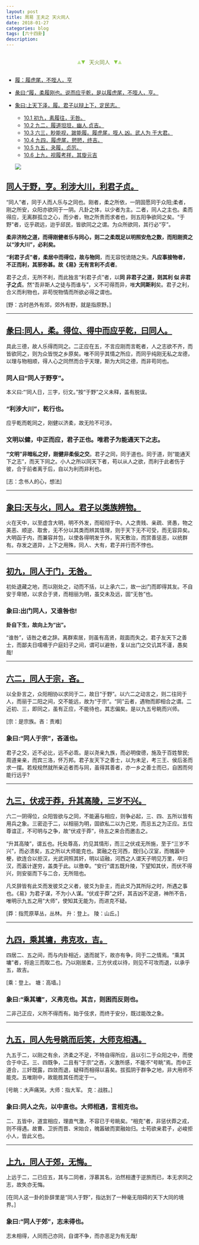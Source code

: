 ```yaml
---
layout: post
title: 周易 王夫之 天火同人
date: 2018-01-27
categories: blog
tags: [六十四卦]
description: 
---
```


<span id = "jump"></span>


<section style="margin: 0px auto; text-align: center;">
    <section class="xhr" style="width: 0px; height: 0px; border-left: 5px solid transparent; border-right: 5px solid transparent; border-bottom: 10px solid rgb(135, 201, 67); display: inline-block; opacity: 0.5; border-top-color: rgb(135, 201, 67);"></section>
    <section class="xhr" style="width: 0px; height: 0px; border-left: 5px solid transparent; border-right: 5px solid transparent; border-top: 10px solid rgb(135, 201, 67); display: inline-block; margin-left: -3px; border-bottom-color: rgb(135, 201, 67);"></section>
    <section style="
margin-left: 0.5em;
display: inline-block;">
        <p>
            <span style="color: rgb(118, 146, 60);">天火同人</span>
        </p>
    </section>
    <section class="xhr" style="margin-left: 0.5em; width: 0px; height: 0px; border-left: 5px solid transparent; border-right: 5px solid transparent; border-top: 10px solid rgb(135, 201, 67); display: inline-block; border-bottom-color: rgb(135, 201, 67);"></section>
    <section class="xhr" style="width: 0px; height: 0px; border-left: 5px solid transparent; border-right: 5px solid transparent; border-bottom: 10px solid rgb(135, 201, 67); display: inline-block; opacity: 0.5; margin-left: -3px; border-top-color: rgb(135, 201, 67);"></section>
</section>

- [履：履虎尾，不咥人，亨](#jump履虎尾)
- [彖曰:“履，柔履刚也。说而应乎乾，是以履虎尾，不咥人，亨。](#jump柔履刚)
- [象曰:上天下泽，履。君子以辩上下，定民志。](#jump上天下泽)
  - [10.1 初九，素履往，无咎。](#jump素履往)
  - [10.2 九二，履道坦坦，幽人,贞吉。](#jump履道坦坦)
  - [10.3 六三，眇能视，跛能履。履虎尾，咥人,凶。武人为 于大君。](#jump眇能视)
  - [10.4 九四，履虎尾，愬愬，终吉。](#jump履虎尾9)
  - [10.5 九五，夬履，贞厉。](#jump夬履)
  - [10.6 上九，视履考祥，其旋元吉](#jump视履考祥)
  
  ![](http://www.guoyi360.com/uploads/allimg/130419/1-13041ZQ439340.jpg)
  
  
<span id = "jump同人于野"></span>
## [同人于野，亨。利涉大川，利君子贞。](#jump)
“同人”者，同于人而人乐与之同也。刚者，柔之所依，一阴固愿同于众阳;柔者，刚之所安，众阳亦欲同于一阴。凡卦之体，以少者为主。二者，同人之主也。柔而得应，无离群孤立之心，而少者，物之所贵而求者也，则五阳争欲同之矣。“于野”者，讫乎疏远，迨乎邱民，皆欲同之之谓。为众所欲同，其行必“亨”。


**柔非济险之道，而得刚健者乐与同心，则二之柔既足以明照安危之数，而阳刚资之以“涉大川”，必利矣。**


**“利君子贞”者，柔居中而得位，故与物同**，而无容悦诡随之失。**凡应事接物者，不正而利，其邪弥甚。故《易》无有言利不贞者**。


君子之贞，无所不利，而此独言“利君子贞”者，以**同 非君子之道，则其利 似 非君子之贞**。然“吾非斯人之徒与而谁与”，义不可得而异，唯**大同斯利**矣。君子之利，合义而利物也，非苟悦物情而所欲必得之谓也。


[野：古时邑外有郊，郊外有野，就是指原野。]

----

<span id = "jump同人"></span>
## [彖曰:同人，柔。得位、得中而应乎乾，曰同人。](#jump)
具此三德，故人乐得而同之。二正应在五，不言应刚而言乾者，人之志欲不齐，而皆欲同之，则为众皆悦之乡原矣。唯不同乎其情之所应，而同乎纯刚无私之龙德，以理与物相顺，得人心之同然而合乎天理，斯为大同之德，而非苟同也。

### 同人曰“同人于野亨”。
本义曰:“‘同人日，三字，衍文。”按“于野”之义未释，盖有脱误。

### “利涉大川”，乾行也。
应乎乾而乾同之，刚健以济柔，故无险不可涉。

### 文明以健，中正而应，君子正也。唯君子为能通天下之志。
**“文明”非暗私之好，刚健非柔佞之交**。君子之同，同于道也。同于道，则“能通天下之志”，而天下同之。小人之所以同天下者，苟以从人之欲，而利于此者伤于彼，合于前者离于后，自以为利而非利也。


[志：念书人的心，想法]

----

<span id = "jump天与火"></span>
## [象曰:天与火，同人。君子以类族辨物。](#jump)
火在天中，以至虚含大明，明不外发，而昭彻于中。人之贵贱、亲疏、贤愚，物之美恶、顺逆、取舍，无不分以其类而辨其情理，则于天下无不可受，而无容异矣。大明函于内，而兼容并包，以使各得明发于外，宪天敷治，而赏善惩恶，以统群有。存发之道异，上下之用殊，同人、大有，君子并行而不悖也。

----

<span id = "jump同人于门"></span>
## [初九，同人于门，无咎。](#jump)    
初处退藏之地，而以刚处之，动而不括，以上承六二，故一出门而即得其友。不自安于卑陋，以求合于贤，而相丽为明，虽交未及远，固“无咎”也。

### 象曰:出门同人，又谁咎也!
**卦自下生，故向上为“出”。**


“谁咎”，诘咎之者之辞。离群索居，则虽有高贤，觌面而失之。君子友天下之善士，而鄙夫日嚅嗫于户庭妇子之间，谓可以避咎，复以出门之交讥其不谨，愚矣哉!

----

<span id = "jump同人于宗"></span>
## [六二，同人于宗，吝。](#jump)  
以全卦言之，众阳相协以求同于二，故日“于野”。以六二之动言之，则二往同于人，而丽于二阳之间，交不能远，故为“于宗”。“同”云者，遇物而即相合之谓。二近初、三，即同之，虽有正应，不能待也，其志偏矣。是以九五号眺而兴师。


[宗：是宗族。吝：责难]

### 象曰:“同人于宗”，吝道也。
君子之交，近不必比，远不必乖。是以尧亲九族，而必明俊德，施及于百姓黎民;周道亲亲，而宾三洛，怀万邦。君子友天下之善士，以为未足，考三王、侯后圣而求一摆。若规规然就所亲近者而与同，虽得其善者，亦一乡之善士而已，自困而何能行远乎?

----

<span id = "jump伏戎于莽"></span>
## [九三，伏戎于莽，升其高陵，三岁不兴。](#jump)  
六二一阴得位，众阳皆欲与之同，不能遍与相应，则争必起，三、四、五所以皆有用兵之象。三密迩于二，以相丽为明，固欲私二以为己党，而忌五之为正应。五位尊谊正，不可明与之争，故“伏戎于莽”，待五之来合而邀击之。


“升其高陵”，谓五也。托处尊高，灼见其情形，而三之伏戎无所施，至于“三岁不兴”，而必溃矣，五之所以大师能克也。窦融之在河西，既归心汉室，而魄嚣中梗，欲连合以拒汉，光武洞照其奸，明以诏融，河西之人谓天子明见万里，卒归汉，而嚣计遂穷，盖类于此。以徼幸。“安行”谓五既升陵，下望知其伏，而伏不得兴，则安驱而下与二合，无所阻也。


凡爻辞皆有此爻而发彼爻之义者，彼爻为卦主，而此爻乃其所际之时，所遇之事也。《易》为君子谋，不为小人谋。“伏戎于莽”之奸，其吉凶不足道，神所不告，唯明示九五之用“大师”，使知其无能为，而进克不疑。


[莽：指荒原草丛，丛林。  升：登上。  陵：山丘。]

----

<span id = "jump乘其墉"></span>
## [九四，乘其墉，弗克攻，吉。](#jump) 
四居二、五之间，而与内卦相近，退而就下，故亦有争，同于二之情焉。“乘其墉”者，将逾三而取二也。乃以刚居柔，三方伏戎以待，则见不可攻而退，以承乎五，故吉。


[乘：登上。  塘：高墙。]

### 象曰:“乘其墉”，义弗克也。其吉，则困而反则也。
二非己正应，义所不得而有。始于伎求，而终于安分，既过能改之象。

----

<span id = "jump同人先号眺而后笑"></span>
## [九五，同人先号眺而后笑，大师克相遇。](#jump) 
九五于二，以刚之有余，济柔之不足，不特自得所应，且以引二于众阳之中，而使合于中正。三、四既争，二且有“于宗”之吝，义激所感，不能不“号眺”焉。而中正道合，三奸既露，四敛而退，疑释而相得以喜矣。拔孤阴于群争之地，非大用师不能克。五唯刚中，故能胜其任而定于一。


[号眺：大声痛哭。大师：指大军。 克：战胜。]

### 象曰:同人之先，以中直也。大师相遇，言相克也。
二、五皆中，道宜相应，理直气激，不容已于号眺矣。“相克”者，非惩伏莽之戎，则不得遇。故曹、卫折而晋、宋始合，魄嚣破而窦融始归。士苟欲亲君子，必峻拒小人，皆此义也。

----

<span id = "jump同人于郊"></span>
## [上九，同人于郊，无悔。](#jump) 
上远于二，二已应五，其与二同者，浮慕其名，泊然相遭于逆旅而已，本无求同之志，故失亦无悔。


[在同人这一卦的卦辞里是“同人于野”，指达到了一种毫无阻碍的天下大同的境界。]

### 象曰:“同人于郊”，志未得也。
志未相得，人同而己亦同，自谓不争，而亦恶足为有无哉!

  
  
  
  
  
  
